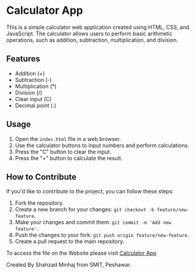 # Calculator App

This is a simple calculator web application created using HTML, CSS, and JavaScript. The calculator allows users to perform basic arithmetic operations, such as addition, subtraction, multiplication, and division.

## Features

- Addition (+)
- Subtraction (-)
- Multiplication (*)
- Division (/)
- Clear input (C)
- Decimal point (.)

## Usage

1. Open the `index.html` file in a web browser.
2. Use the calculator buttons to input numbers and perform calculations.
3. Press the "C" button to clear the input.
4. Press the "=" button to calculate the result.


## How to Contribute

If you'd like to contribute to the project, you can follow these steps:

1. Fork the repository.
2. Create a new branch for your changes: `git checkout -b feature/new-feature`.
3. Make your changes and commit them: `git commit -m 'Add new feature'`.
4. Push the changes to your fork: `git push origin feature/new-feature`.
5. Create a pull request to the main repository.

To access the file on the Website please visit [Calculator App]()

Created By Shahzad Minhaj from SMIT, Peshawar.
